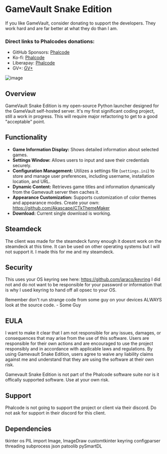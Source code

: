 # GameVault Snake Edition

If you like GameVault, consider donating to support the developers. They work hard and are far better at what they do than I am.

### Direct links to Phalcodes donations:
- GitHub Sponsors: [Phalcode](https://github.com/sponsors/Phalcode)
- Ko-fi: [Phalcode](https://ko-fi.com/phalcode)
- Liberapay: [Phalcode](https://liberapay.com/phalcode)
- GV+: [GV+](https://gamevau.lt/docs/gamevault-plus/introduction/)


![image](https://github.com/Toylerrr/GameVault-Snake-Edition/assets/4400902/a63a0cc6-fd5a-4e1a-bd59-6dc6c4cb6866)


## Overview
GameVault Snake Edition is my open-source Python launcher designed for the GameVault self-hosted server. It's my first significant coding project, still a work in progress. This will require major refactoring to get to a good "acceptable" point. 


## Functionality
- **Game Information Display:** Shows detailed information about selected games.
- **Settings Window:** Allows users to input and save their credentials securely.
- **Configuration Management:** Utilizes a settings file (`settings.ini`) to store and manage user preferences, including username, installation location, and URL.
- **Dynamic Content:** Retrieves game titles and information dynamically from the Gamevault server then caches it. 
- **Appearance Customization:** Supports customization of color themes and appearance modes. Create your own: https://github.com/Akascape/CTkThemeMaker
- **Download:** Current single download is working.


## Steamdeck
The client was made for the steamdeck funny enough it doesnt work on the steamdeck at this time. It can be used on other operating systems but I will not support it. I made this for me and my steamdeck.

## Security
This uses your OS keyring see here: https://github.com/jaraco/keyring
I did not and do not want to be responsible for your password or information that is why I used keyring to hand off all opsec to your OS. 

Remember don't run strange code from some guy on your devices ALWAYS look at the source code. - Some Guy

## EULA
I want to make it clear that I am not responsible for any issues, damages, or consequences that may arise from the use of this software. Users are responsible for their own actions and are encouraged to use the project responsibly and in accordance with applicable laws and regulations. By using Gamevault Snake Edition, users agree to waive any liability claims against me and understand that they are using the software at their own risk.

Gamevault Snake Edition is not part of the Phalcode software suite nor is it offically supported software. Use at your own risk.

## Support
Phalcode is not going to support the project or client via their discord. Do not ask for support in their discord for this client.

## Dependencies
tkinter
os
PIL import Image, ImageDraw
customtkinter
keyring
configparser
threading
subprocess
json
patoolib
pySmartDL
